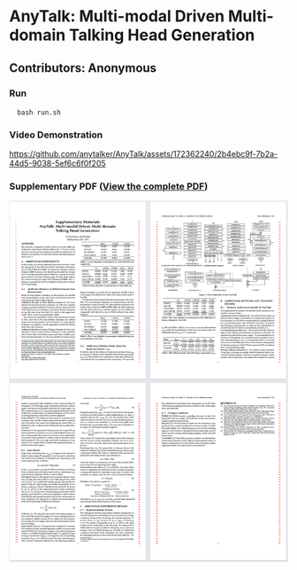 # AnyTalk: Multi-modal Driven Multi-domain Talking Head Generation

## Contributors: Anonymous

### Run
```
  bash run.sh
```

### Video Demonstration

https://github.com/anytalker/AnyTalk/assets/172362240/2b4ebc9f-7b2a-44d5-9038-5ef6c6f0f205

### Supplementary PDF ([View the complete PDF](assets/supplement_file.pdf))
![PDF Thumbnail](assets/thumbnail_image.png)  

